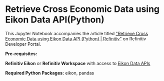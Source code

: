 # Retrieve Cross Economic Data using Eikon Data API(Python)

This Jupyter Notebook accompanies the article titled ["Retrieve Cross Economic Data using Eikon Data API (Python) | Refinitiv"](https://developers.refinitiv.com/en/article-catalog/article/retrieve-cross-economic-data-using-eikon-data-api-python) on Refinitiv Developer Portal.

**Pre-requisites:** 

**Refinitiv Eikon** or **Refinitiv Workspace** with access to [Eikon Data APIs](https://developers.refinitiv.com/eikon-data-apis)

**Required Python Packages:** eikon, pandas
